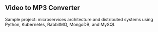 ## Video to MP3 Converter

Sample project: microservices architecture and distributed systems using Python, Kubernetes, RabbitMQ, MongoDB, and MySQL